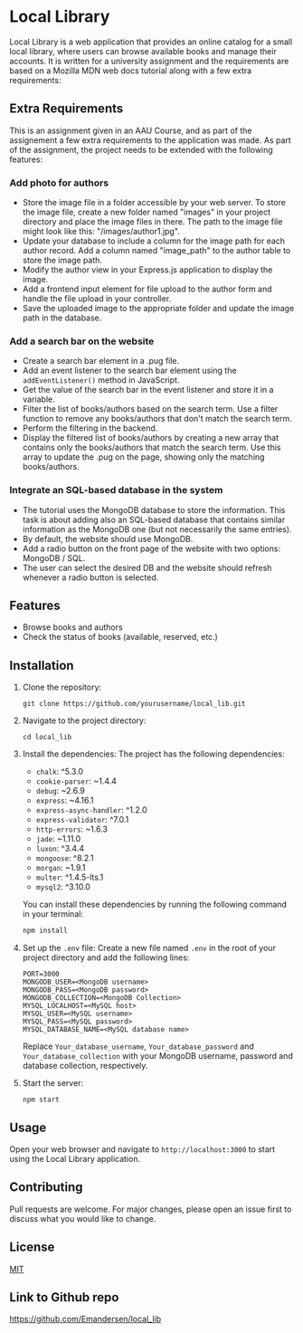 # Local Library

Local Library is a web application that provides an online catalog for a small local library, where users can browse available books and manage their accounts. It is written for a university assignment and the requirements are based on a Mozilla MDN web docs tutorial along with a few extra requirements:

## Extra Requirements

This is an assignment given in an AAU Course, and as part of the assignement a few extra requirements to the application was made.
As part of the assignment, the project needs to be extended with the following features:

### Add photo for authors

- Store the image file in a folder accessible by your web server. To store the image file, create a new folder named "images" in your project directory and place the image files in there. The path to the image file might look like this: "/images/author1.jpg".
- Update your database to include a column for the image path for each author record. Add a column named "image_path" to the author table to store the image path.
- Modify the author view in your Express.js application to display the image.
- Add a frontend input element for file upload to the author form and handle the file upload in your controller.
- Save the uploaded image to the appropriate folder and update the image path in the database.

### Add a search bar on the website

- Create a search bar element in a .pug file.
- Add an event listener to the search bar element using the `addEventListener()` method in JavaScript.
- Get the value of the search bar in the event listener and store it in a variable.
- Filter the list of books/authors based on the search term. Use a filter function to remove any books/authors that don't match the search term.
- Perform the filtering in the backend.
- Display the filtered list of books/authors by creating a new array that contains only the books/authors that match the search term. Use this array to update the .pug on the page, showing only the matching books/authors.

### Integrate an SQL-based database in the system

- The tutorial uses the MongoDB database to store the information. This task is about adding also an SQL-based database that contains similar information as the MongoDB one (but not necessarily the same entries).
- By default, the website should use MongoDB.
- Add a radio button on the front page of the website with two options: MongoDB / SQL.
- The user can select the desired DB and the website should refresh whenever a radio button is selected.

## Features

- Browse books and authors
- Check the status of books (available, reserved, etc.)

## Installation

1. Clone the repository:
    ```
    git clone https://github.com/yourusername/local_lib.git
    ```
2. Navigate to the project directory:
    ```
    cd local_lib
    ```
3. Install the dependencies:
    The project has the following dependencies:

    - `chalk`: ^5.3.0
    - `cookie-parser`: ~1.4.4
    - `debug`: ~2.6.9
    - `express`: ~4.16.1
    - `express-async-handler`: ^1.2.0
    - `express-validator`: ^7.0.1
    - `http-errors`: ~1.6.3
    - `jade`: ~1.11.0
    - `luxon`: ^3.4.4
    - `mongoose`: ^8.2.1
    - `morgan`: ~1.9.1
    - `multer`: ^1.4.5-lts.1
    - `mysql2`: ^3.10.0

    You can install these dependencies by running the following command in your terminal:

    ```bash
    npm install
    ```

4. Set up the `.env` file:
    Create a new file named `.env` in the root of your project directory and add the following lines:

    ```
    PORT=3000
    MONGODB_USER=<MongoDB username>
    MONGODB_PASS=<MongoDB password>
    MONGODB_COLLECTION=<MongoDB Collection>
    MYSQL_LOCALHOST=<MySQL host>
    MYSQL_USER=<MySQL username>
    MYSQL_PASS=<MySQL password>
    MYSQL_DATABASE_NAME=<MySQL database name>
    ```

    Replace `Your_database_username`, `Your_database_password` and `Your_database_collection` with your MongoDB username, password and database collection, respectively.

5. Start the server:
    ```
    npm start
    ```

## Usage

Open your web browser and navigate to `http://localhost:3000` to start using the Local Library application.

## Contributing

Pull requests are welcome. For major changes, please open an issue first to discuss what you would like to change.

## License

[MIT](https://choosealicense.com/licenses/mit/)

## Link to Github repo
https://github.com/Emandersen/local_lib

